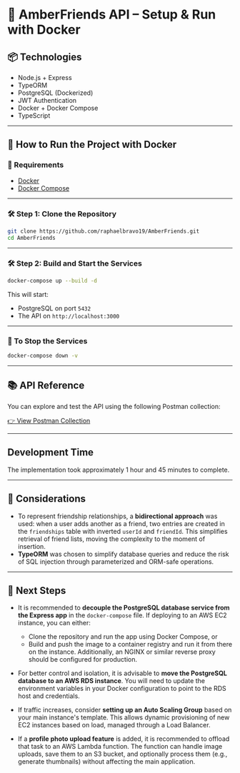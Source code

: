 # 🧾 AmberFriends API – Setup & Run with Docker

## 📦 Technologies

- Node.js + Express
- TypeORM
- PostgreSQL (Dockerized)
- JWT Authentication
- Docker + Docker Compose
- TypeScript

---

## 🚀 How to Run the Project with Docker

### 🔧 Requirements

- [Docker](https://www.docker.com/)
- [Docker Compose](https://docs.docker.com/compose/install/)

---

### 🛠️ Step 1: Clone the Repository

```bash
git clone https://github.com/raphaelbravo19/AmberFriends.git
cd AmberFriends
```

---

### 🛠️ Step 2: Build and Start the Services

```bash
docker-compose up --build -d
```

This will start:

- PostgreSQL on port `5432`
- The API on `http://localhost:3000`

---

### 🔄 To Stop the Services

```bash
docker-compose down -v
```
---

## 📚 API Reference

You can explore and test the API using the following Postman collection:

[👉 View Postman Collection](https://www.postman.com/amberraphael/workspace/amberfriends/collection/4008427-48e90047-8d69-4035-910d-f0f449b0c2cd?action=share&creator=4008427&active-environment=4008427-49d81c78-b8cf-4fc3-b149-6873b9ef4aa1)

--- 

## Development Time

The implementation took approximately 1 hour and 45 minutes to complete.

---

## 🧠 Considerations

- To represent friendship relationships, a **bidirectional approach** was used: when a user adds another as a friend, two entries are created in the `friendships` table with inverted `userId` and `friendId`. This simplifies retrieval of friend lists, moving the complexity to the moment of insertion.
- **TypeORM** was chosen to simplify database queries and reduce the risk of SQL injection through parameterized and ORM-safe operations.

---

## 🚧 Next Steps

- It is recommended to **decouple the PostgreSQL database service from the Express app** in the `docker-compose` file. If deploying to an AWS EC2 instance, you can either:
  - Clone the repository and run the app using Docker Compose, or
  - Build and push the image to a container registry and run it from there on the instance.
  Additionally, an NGINX or similar reverse proxy should be configured for production.

- For better control and isolation, it is advisable to **move the PostgreSQL database to an AWS RDS instance**. You will need to update the environment variables in your Docker configuration to point to the RDS host and credentials.

- If traffic increases, consider **setting up an Auto Scaling Group** based on your main instance's template. This allows dynamic provisioning of new EC2 instances based on load, managed through a Load Balancer.

- If a **profile photo upload feature** is added, it is recommended to offload that task to an AWS Lambda function. The function can handle image uploads, save them to an S3 bucket, and optionally process them (e.g., generate thumbnails) without affecting the main application.
